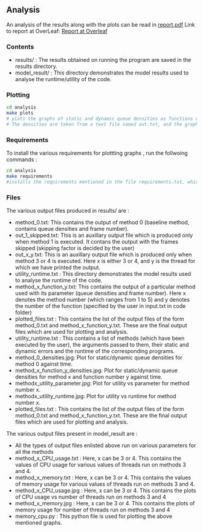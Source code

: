 ## Analysis

An analysis of the results along with the plots can be read in [report.pdf](report.pdf)
Link to report at OverLeaf: [Report at Overleaf](https://www.overleaf.com/read/rpzfyjrwcxmc)

### Contents

- results/ : The results obtained on running the program are saved in the results directory.
- model_result/ : This directory demonstrates the model results used to analyse the runtime/utility of the code. 

### Plotting

```bash
cd analysis
make plots
# plots the graphs of static and dynamic queue densities as functions of time using matplotlib of python.
# The densities are taken from a text file named out.txt, and the graph is stored as a png image in the results directory.
```
### Requirements
To install the various requirements for plottting graphs , run the follwoing commands :

```bash
cd analysis
make requirements
#installs the requirements mentioned in the file requirements.txt, which include matplotlib, numpy and pandas (the versions used by us in this assignment)
```
### Files

The various output files produced in results/ are :
- method_0.txt:  This contains the output of  method 0 (baseline method, contains queue densities and frame number).
- out_1_skipped.txt: This is an auxillary output file which is produced only when method 1 is executed. It contans the output with the frames skipped (skipping factor is decided by the user)
- out_x_y.txt: This is an auxillary output file which is produced only when method 3 or 4 is executed. Here x is either 3 or 4, and y is the thread for which we have printed the output.
- utility_runtime.txt : This directory demonstrates the model results used to analyse the runtime of the code.
- method_x_function_y.txt: This contains the output of a particular method used with its parameter (queue densities and frame number). Here x denotes the method number (which ranges from 1 to 5) and y denotes the number of the function (specified by the user in input.txt in code folder)
- plotted_files.txt : This contains the list of the output files of the form method_0.txt and method_x_function_y.txt. These are the final output files which are used for plotting and analysis.
- utility_runtime.txt : This contains a list of methods (which have been executed by the user), the arguments passed to them, their static and dynamic errors and the runtime of the corresponding programs.
- method_0_densities.jpg: Plot for static/dynamic queue densities for method 0 against time.
- method_x_function_y_densities.jpg: Plot for static/dynamic queue densities for method x and function number y against time.
- methodx_utility_parameter.jpg: Plot for utility vs parameter for method number x.
- methodx_utility_runtime.jpg: Plot for utility vs runtime for method number x.
- plotted_files.txt : This contains the list of the output files of the form method_0.txt and method_x_function_y.txt. These are the final output files which are used for plotting and analysis.

The various output files present in model_result are :

- All the types of output files enlisted above run on various parameters for all the methods
- method_x_CPU_usage.txt : Here, x can be 3 or 4. This contains the values of CPU usage for various values of threads run on methods 3 and 4.
- method_x_memory.txt : Here, x can be 3 or 4. This contains the values of memory usage for various values of threads run on methods 3 and 4.
- method_x_CPU_usage.jpg : Here, x can be 3 or 4. This contains the plots of CPU usage vs number of threads run on methods 3 and 4
- method_x_memory.jpg : Here, x can be 3 or 4. This contains the plots of memory usage for number of threads run on methods 3 and 4
- memory_cpu.py : This python file is used for plotting the above mentioned graphs.

